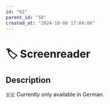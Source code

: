 ```yaml
---
id: "62"
parent_id: "58"
created_at: "2024-10-08 17:04:06"
---
```


# 🏷️ Screenreader

## Description

🇩🇪 Currently only available in German.